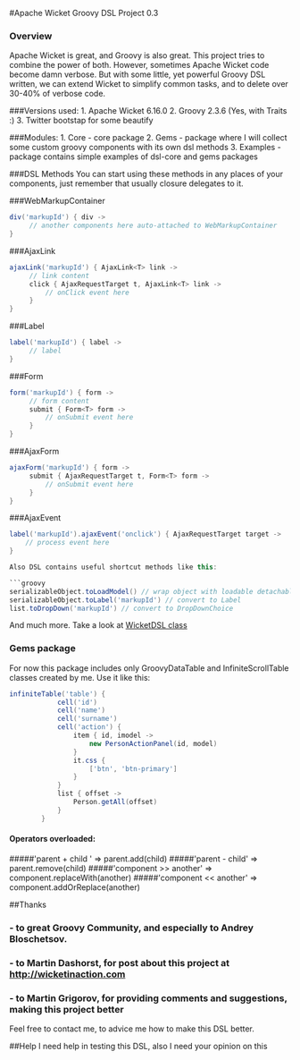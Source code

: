 #Apache Wicket Groovy DSL Project 0.3

### Overview
Apache Wicket is great, and Groovy is also great. This project tries to combine the power of both. However, sometimes Apache Wicket code become damn verbose.
But with some little, yet powerful Groovy DSL written, we can extend Wicket to simplify common tasks, and to delete over 30-40% of verbose code.

###Versions used:
    1. Apache Wicket 6.16.0
    2. Groovy 2.3.6 (Yes, with Traits :)
    3. Twitter bootstap for some beautify

###Modules:
    1. Core - core package
    2. Gems - package where I will collect some custom groovy components with its own dsl methods
    3. Examples - package contains simple examples of dsl-core and gems packages

###DSL Methods
You can start using these methods in any places of your components, just remember that usually closure delegates to it.

###WebMarkupContainer
```groovy
div('markupId') { div ->
     // another components here auto-attached to WebMarkupContainer
}
```
###AjaxLink
```groovy
ajaxLink('markupId') { AjaxLink<T> link ->
     // link content
     click { AjaxRequestTarget t, AjaxLink<T> link ->
         // onClick event here
     }
}
```
###Label
```groovy
label('markupId') { label ->
     // label
}
```
###Form
```groovy
form('markupId') { form ->
     // form content
     submit { Form<T> form ->
         // onSubmit event here
     }
}
```
###AjaxForm
```groovy
ajaxForm('markupId') { form ->
     submit { AjaxRequestTarget t, Form<T> form ->
         // onSubmit event here
     }
}
```
###AjaxEvent
```groovy
label('markupId').ajaxEvent('onclick') { AjaxRequestTarget target ->
    // process event here
}

Also DSL contains useful shortcut methods like this:

```groovy
serializableObject.toLoadModel() // wrap object with loadable detachable model
serializableObject.toLabel('markupId') // convert to Label
list.toDropDown('markupId') // convert to DropDownChoice
```
And much more. Take a look at [WicketDSL class](core/src/main/groovy/wicket/groovy/WicketDSL.groovy)

### Gems package
For now this package includes only GroovyDataTable and InfiniteScrollTable classes created by me.
Use it like this:
```groovy
infiniteTable('table') {
            cell('id')
            cell('name')
            cell('surname')
            cell('action') {
                item { id, imodel ->
                    new PersonActionPanel(id, model)
                }
                it.css {
                    ['btn', 'btn-primary']
                }
            }
            list { offset ->
                Person.getAll(offset)
            }
        }
```

#### Operators overloaded:
#####'parent + child ' => parent.add(child)
#####'parent - child' => parent.remove(child)
#####'component >> another' => component.replaceWith(another)
#####'component << another' => component.addOrReplace(another)

##Thanks

### - to great Groovy Community, and especially to Andrey Bloschetsov.
### - to Martin Dashorst, for post about this project at http://wicketinaction.com
### - to Martin Grigorov, for providing comments and suggestions, making this project better

Feel free to contact me, to advice me how to make this DSL better.

##Help
I need help in testing this DSL, also I need your opinion on this